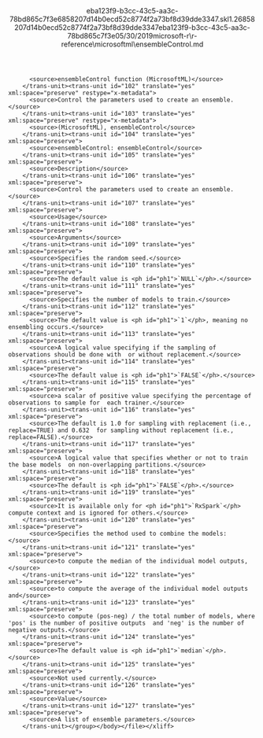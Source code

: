 <?xml version="1.0"?><xliff version="1.2" xmlns="urn:oasis:names:tc:xliff:document:1.2" xmlns:xsi="http://www.w3.org/2001/XMLSchema-instance" xsi:schemaLocation="urn:oasis:names:tc:xliff:document:1.2 xliff-core-1.2-transitional.xsd"><file datatype="xml" original="ensembleControl.md" source-language="en-US" target-language="en-US"><header><tool tool-id="mdxliff" tool-name="mdxliff" tool-version="1.0-8ab897d" tool-company="Microsoft" /><xliffext:skl_file_name xmlns:xliffext="urn:microsoft:content:schema:xliffextensions">eba123f9-b3cc-43c5-aa3c-78bd865c7f3e6858207d14b0ecd52c8774f2a73bf8d39dde3347.skl</xliffext:skl_file_name><xliffext:version xmlns:xliffext="urn:microsoft:content:schema:xliffextensions">1.2</xliffext:version><xliffext:ms.openlocfilehash xmlns:xliffext="urn:microsoft:content:schema:xliffextensions">6858207d14b0ecd52c8774f2a73bf8d39dde3347</xliffext:ms.openlocfilehash><xliffext:ms.sourcegitcommit xmlns:xliffext="urn:microsoft:content:schema:xliffextensions">eba123f9-b3cc-43c5-aa3c-78bd865c7f3e</xliffext:ms.sourcegitcommit><xliffext:ms.lasthandoff xmlns:xliffext="urn:microsoft:content:schema:xliffextensions">05/30/2019</xliffext:ms.lasthandoff><xliffext:ms.openlocfilepath xmlns:xliffext="urn:microsoft:content:schema:xliffextensions">microsoft-r\r-reference\microsoftml\ensembleControl.md</xliffext:ms.openlocfilepath></header><body><group id="content" extype="content"><trans-unit id="101" translate="yes" xml:space="preserve" restype="x-metadata">
          <source>ensembleControl function (MicrosoftML)</source>
        </trans-unit><trans-unit id="102" translate="yes" xml:space="preserve" restype="x-metadata">
          <source>Control the parameters used to create an ensemble.</source>
        </trans-unit><trans-unit id="103" translate="yes" xml:space="preserve" restype="x-metadata">
          <source>(MicrosoftML), ensembleControl</source>
        </trans-unit><trans-unit id="104" translate="yes" xml:space="preserve">
          <source>ensembleControl: ensembleControl</source>
        </trans-unit><trans-unit id="105" translate="yes" xml:space="preserve">
          <source>Description</source>
        </trans-unit><trans-unit id="106" translate="yes" xml:space="preserve">
          <source>Control the parameters used to create an ensemble.</source>
        </trans-unit><trans-unit id="107" translate="yes" xml:space="preserve">
          <source>Usage</source>
        </trans-unit><trans-unit id="108" translate="yes" xml:space="preserve">
          <source>Arguments</source>
        </trans-unit><trans-unit id="109" translate="yes" xml:space="preserve">
          <source>Specifies the random seed.</source>
        </trans-unit><trans-unit id="110" translate="yes" xml:space="preserve">
          <source>The default value is <ph id="ph1">`NULL`</ph>.</source>
        </trans-unit><trans-unit id="111" translate="yes" xml:space="preserve">
          <source>Specifies the number of models to train.</source>
        </trans-unit><trans-unit id="112" translate="yes" xml:space="preserve">
          <source>The default value is <ph id="ph1">`1`</ph>, meaning no ensembling occurs.</source>
        </trans-unit><trans-unit id="113" translate="yes" xml:space="preserve">
          <source>A logical value specifying if the sampling of observations should be done with  or without replacement.</source>
        </trans-unit><trans-unit id="114" translate="yes" xml:space="preserve">
          <source>The default value is <ph id="ph1">`FALSE`</ph>.</source>
        </trans-unit><trans-unit id="115" translate="yes" xml:space="preserve">
          <source>a scalar of positive value specifying the percentage of observations to sample for  each trainer.</source>
        </trans-unit><trans-unit id="116" translate="yes" xml:space="preserve">
          <source>The default is 1.0 for sampling with replacement (i.e., replace=TRUE) and 0.632  for sampling without replacement (i.e., replace=FALSE).</source>
        </trans-unit><trans-unit id="117" translate="yes" xml:space="preserve">
          <source>A logical value that specifies whether or not to train the base models  on non-overlapping partitions.</source>
        </trans-unit><trans-unit id="118" translate="yes" xml:space="preserve">
          <source>The default is <ph id="ph1">`FALSE`</ph>.</source>
        </trans-unit><trans-unit id="119" translate="yes" xml:space="preserve">
          <source>It is available only for <ph id="ph1">`RxSpark`</ph> compute context and is ignored for others.</source>
        </trans-unit><trans-unit id="120" translate="yes" xml:space="preserve">
          <source>Specifies the method used to combine the models:</source>
        </trans-unit><trans-unit id="121" translate="yes" xml:space="preserve">
          <source>to compute the median of the individual model outputs,</source>
        </trans-unit><trans-unit id="122" translate="yes" xml:space="preserve">
          <source>to compute the average of the individual model outputs and</source>
        </trans-unit><trans-unit id="123" translate="yes" xml:space="preserve">
          <source>to compute (pos-neg) / the total number of models, where 'pos' is the number of positive outputs  and 'neg' is the number of negative outputs.</source>
        </trans-unit><trans-unit id="124" translate="yes" xml:space="preserve">
          <source>The default value is <ph id="ph1">`median`</ph>.</source>
        </trans-unit><trans-unit id="125" translate="yes" xml:space="preserve">
          <source>Not used currently.</source>
        </trans-unit><trans-unit id="126" translate="yes" xml:space="preserve">
          <source>Value</source>
        </trans-unit><trans-unit id="127" translate="yes" xml:space="preserve">
          <source>A list of ensemble parameters.</source>
        </trans-unit></group></body></file></xliff>